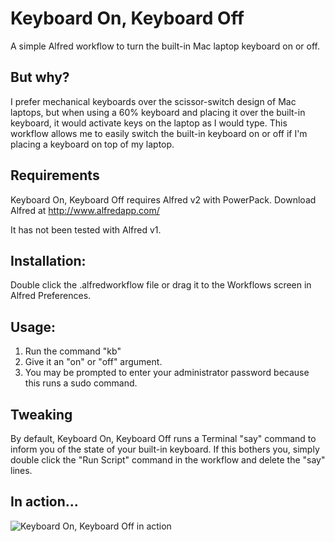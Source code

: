 # Keyboard On, Keyboard Off
A simple Alfred workflow to turn the built-in Mac laptop keyboard on or off.

## But why?
I prefer mechanical keyboards over the scissor-switch design of Mac laptops, but when using a 60% keyboard and placing it over the built-in keyboard, it would activate keys on the laptop as I would type. This workflow allows me to easily switch the built-in keyboard on or off if I'm placing a keyboard on top of my laptop.

## Requirements
Keyboard On, Keyboard Off requires Alfred v2 with PowerPack. Download Alfred at http://www.alfredapp.com/

It has not been tested with Alfred v1.

## Installation:
Double click the .alfredworkflow file or drag it to the Workflows screen in Alfred Preferences.

## Usage:
1. Run the command "kb"
2. Give it an "on" or "off" argument.
3. You may be prompted to enter your administrator password because this runs a sudo command.

## Tweaking
By default, Keyboard On, Keyboard Off runs a Terminal "say" command to inform you of the state of your built-in keyboard. If this bothers you, simply double click the "Run Script" command in the workflow and delete the "say" lines.

## In action...
![Keyboard On, Keyboard Off in action](https://cloud.githubusercontent.com/assets/89553/11122851/9ad7f866-8922-11e5-8153-e6f35f9e44ac.jpg)
